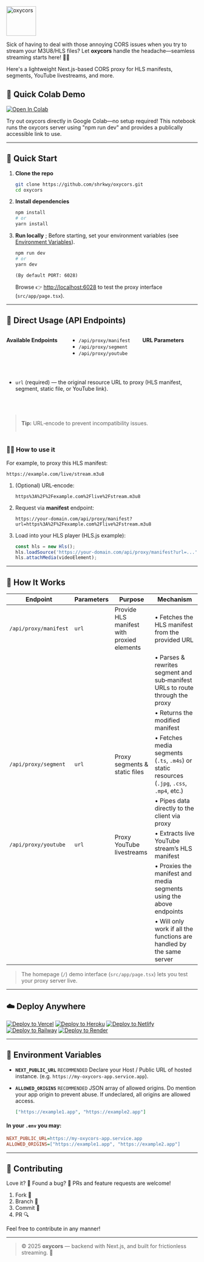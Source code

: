 <img height="78px" src="https://cdn.jsdelivr.net/gh/shrkwy/content.host@master/img/oxycors/logo.png" alt="oxycors" />

 Sick of having to deal with those annoying CORS issues when you try to stream your M3U8/HLS files? Let **oxycors** handle the headache—seamless streaming starts here! 🎥✨

 Here's a lightweight Next.js-based CORS proxy for HLS manifests, segments, YouTube livestreams, and more.


## 🧪 Quick Colab Demo

<a href="https://colab.research.google.com/gist/shrkwy/7ebf0b7cb6cfd7f67077842ddac69e05/oxycors_testing.ipynb" target="_parent"><img src="https://colab.research.google.com/assets/colab-badge.svg" alt="Open In Colab"/></a>

Try out oxycors directly in Google Colab—no setup required! This notebook runs the oxycors server using "npm run dev" and provides a publically accessible link to use.

---

## 🚀 Quick Start

1. **Clone the repo**

   ```bash
   git clone https://github.com/shrkwy/oxycors.git
   cd oxycors
   ```

2. **Install dependencies**

   ```bash
   npm install
   # or
   yarn install
   ```

3. **Run locally**
   ; Before starting, set your environment variables (see [Environment Variables](#-environment-variables)).

   ```bash
   npm run dev
   # or
   yarn dev
   ```
   `(By default PORT: 6028)`
   
   Browse 👉 [http://localhost:6028](http://localhost:6028) to test the proxy interface (`src/app/page.tsx`).

---

## 📡 Direct Usage (API Endpoints)

<div style="display:flex; gap:2rem; flex-wrap:wrap;">

**Available Endpoints**

* `/api/proxy/manifest`
* `/api/proxy/segment`
* `/api/proxy/youtube`

**URL Parameters**

* `url` (required) — the original resource URL to proxy (HLS manifest, segment, static file, or YouTube link).

> **Tip:** URL‑encode to prevent incompatibility issues.

</div>

### 👩‍💻 How to use it

For example, to proxy this HLS manifest:

```
https://example.com/live/stream.m3u8
```

1. (Optional) URL‑encode:

   ```
   https%3A%2F%2Fexample.com%2Flive%2Fstream.m3u8
   ```
2. Request via **manifest** endpoint:

   ```
   https://your-domain.com/api/proxy/manifest?url=https%3A%2F%2Fexample.com%2Flive%2Fstream.m3u8
   ```
3. Load into your HLS player (HLS.js example):

   ```js
   const hls = new Hls();
   hls.loadSource('https://your-domain.com/api/proxy/manifest?url=...');
   hls.attachMedia(videoElement);
   ```

---

## 🧠 How It Works

| Endpoint              | Parameters | Purpose                                    | Mechanism                                                                                   |
| --------------------- | ---------- | ------------------------------------------ | ------------------------------------------------------------------------------------------- |
| `/api/proxy/manifest` | `url`      | Provide HLS manifest with proxied elements | • Fetches the HLS manifest from the provided URL                                            |
|                       |            |                                            | • Parses & rewrites segment and sub‑manifest URLs to route through the proxy                |
|                       |            |                                            | • Returns the modified manifest                                                             |
| `/api/proxy/segment`  | `url`      | Proxy segments & static files              | • Fetches media segments (`.ts`, `.m4s`) or static resources (`.jpg`, `.css`, `.mp4`, etc.) |
|                       |            |                                            | • Pipes data directly to the client via proxy                                               |
| `/api/proxy/youtube`  | `url`      | Proxy YouTube livestreams                  | • Extracts live YouTube stream’s HLS manifest                                               |
|                       |            |                                            | • Proxies the manifest and media segments using the above endpoints                         |
|                       |            |                                            | • Will only work if all the functions are handled by the same server                        |

> The homepage (`/`) demo interface (`src/app/page.tsx`) lets you test your proxy server live.

---

## ☁️ Deploy Anywhere

[![Deploy to Vercel](https://vercel.com/button)](https://vercel.com/new/git/external?repository-url=https://github.com/shrkwy/oxycors)
[![Deploy to Heroku](https://www.herokucdn.com/deploy/button.svg)](https://heroku.com/deploy?template=https://github.com/shrkwy/oxycors)
[![Deploy to Netlify](https://www.netlify.com/img/deploy/button.svg)](https://app.netlify.com/start/deploy?repository=https://github.com/shrkwy/oxycors)
[![Deploy to Railway](https://railway.app/button.svg)](https://railway.app/new/template?repo=https://github.com/shrkwy/oxycors)
[![Deploy to Render](https://render.com/images/deploy-to-render-button.svg)](https://dashboard.render.com/deploy?repo=https://github.com/shrkwy/oxycors)

---

## 📁 Environment Variables

* **`NEXT_PUBLIC_URL`**
  `RECOMMENDED` Declare your Host / Public URL of hosted instance. (e.g. `https://my-oxycors-app.service.app`).
  <br>

* **`ALLOWED_ORIGINS`**
  `RECOMMENDED` JSON array of allowed origins.
  Do mention your app origin to prevent abuse. If undeclared, all origins are allowed access.

  ```json
  ["https://example1.app", "https://example2.app"]
  ```

#### In your `.env` you may:  
   ```ini
   NEXT_PUBLIC_URL=https://my-oxycors-app.service.app
   ALLOWED_ORIGINS=["https://example1.app", "https://example2.app"]
   ```

---

## 🙌 Contributing

Love it? 🧡 Found a bug? 🐞 PRs and feature requests are welcome!

1. Fork 🔀
2. Branch 🌱
3. Commit 📂
4. PR 🔍

Feel free to contribute in any manner!

---

> © 2025 **oxycors** — backend with Next.js, and built for frictionless streaming. 🎉
